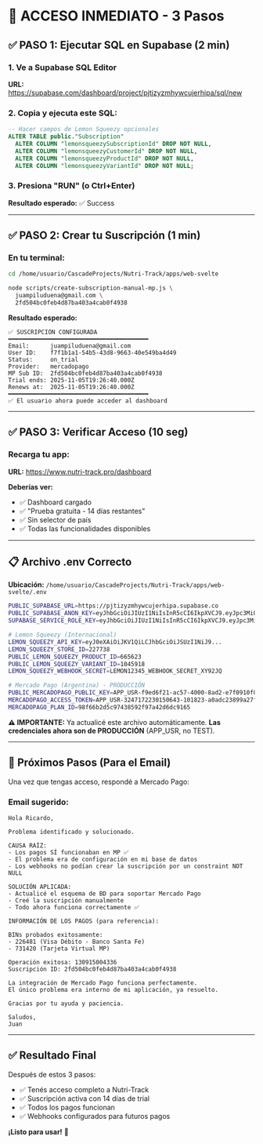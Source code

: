 # 🚀 ACCESO INMEDIATO - 3 Pasos

## ✅ PASO 1: Ejecutar SQL en Supabase (2 min)

### 1. Ve a Supabase SQL Editor
**URL:** https://supabase.com/dashboard/project/pjtizyzmhywcujerhipa/sql/new

### 2. Copia y ejecuta este SQL:

```sql
-- Hacer campos de Lemon Squeezy opcionales
ALTER TABLE public."Subscription" 
  ALTER COLUMN "lemonsqueezySubscriptionId" DROP NOT NULL,
  ALTER COLUMN "lemonsqueezyCustomerId" DROP NOT NULL,
  ALTER COLUMN "lemonsqueezyProductId" DROP NOT NULL,
  ALTER COLUMN "lemonsqueezyVariantId" DROP NOT NULL;
```

### 3. Presiona "RUN" (o Ctrl+Enter)

**Resultado esperado:** ✅ Success

---

## ✅ PASO 2: Crear tu Suscripción (1 min)

### En tu terminal:

```bash
cd /home/usuario/CascadeProjects/Nutri-Track/apps/web-svelte

node scripts/create-subscription-manual-mp.js \
  juampiluduena@gmail.com \
  2fd504bc0feb4d87ba403a4cab0f4938
```

**Resultado esperado:**
```
✅ SUSCRIPCIÓN CONFIGURADA
━━━━━━━━━━━━━━━━━━━━━━━━━━━━━━━━━━━━━━━━
Email:      juampiluduena@gmail.com
User ID:    f7f1b1a1-54b5-43d8-9663-40e549ba4d49
Status:     on_trial
Provider:   mercadopago
MP Sub ID:  2fd504bc0feb4d87ba403a4cab0f4938
Trial ends: 2025-11-05T19:26:40.000Z
Renews at:  2025-11-05T19:26:40.000Z
━━━━━━━━━━━━━━━━━━━━━━━━━━━━━━━━━━━━━━━━
✅ El usuario ahora puede acceder al dashboard
```

---

## ✅ PASO 3: Verificar Acceso (10 seg)

### Recarga tu app:
**URL:** https://www.nutri-track.pro/dashboard

**Deberías ver:**
- ✅ Dashboard cargado
- ✅ "Prueba gratuita - 14 días restantes"
- ✅ Sin selector de país
- ✅ Todas las funcionalidades disponibles

---

## 📋 Archivo .env Correcto

**Ubicación:** `/home/usuario/CascadeProjects/Nutri-Track/apps/web-svelte/.env`

```bash
PUBLIC_SUPABASE_URL=https://pjtizyzmhywcujerhipa.supabase.co
PUBLIC_SUPABASE_ANON_KEY=eyJhbGciOiJIUzI1NiIsInR5cCI6IkpXVCJ9.eyJpc3MiOiJzdXBhYmFzZSIsInJlZiI6InBqdGl6eXptaHl3Y3VqZXJoaXBhIiwicm9sZSI6ImFub24iLCJpYXQiOjE3NTI0NjU0MzUsImV4cCI6MjA2ODA0MTQzNX0.y3ZoOL1COqxAesijG1EjObedItqAHHv6Acw8ZJR7B_I
SUPABASE_SERVICE_ROLE_KEY=eyJhbGciOiJIUzI1NiIsInR5cCI6IkpXVCJ9.eyJpc3MiOiJzdXBhYmFzZSIsInJlZiI6InBqdGl6eXptaHl3Y3VqZXJoaXBhIiwicm9sZSI6InNlcnZpY2Vfcm9sZSIsImlhdCI6MTc1MjQ2NTQzNSwiZXhwIjoyMDY4MDQxNDM1fQ.k5MD7cHZ6bgBSnYMns3A8qnsKbrEzVAxkNitKfeZOtQ

# Lemon Squeezy (Internacional)
LEMON_SQUEEZY_API_KEY=eyJ0eXAiOiJKV1QiLCJhbGciOiJSUzI1NiJ9...
LEMON_SQUEEZY_STORE_ID=227738
PUBLIC_LEMON_SQUEEZY_PRODUCT_ID=665623
PUBLIC_LEMON_SQUEEZY_VARIANT_ID=1045918
LEMON_SQUEEZY_WEBHOOK_SECRET=LEMON12345_WEBHOOK_SECRET_XY92JQ

# Mercado Pago (Argentina) - PRODUCCIÓN
PUBLIC_MERCADOPAGO_PUBLIC_KEY=APP_USR-f9ed6f21-ac57-4000-8ad2-e7f0910f0e3b
MERCADOPAGO_ACCESS_TOKEN=APP_USR-3247172230150643-101823-a0adc23899a27f1b52ee3602f1e92ea1-762286284
MERCADOPAGO_PLAN_ID=98f66b2d5c97438592f97a42d6dc9165
```

**⚠️ IMPORTANTE:** Ya actualicé este archivo automáticamente. **Las credenciales ahora son de PRODUCCIÓN** (APP_USR, no TEST).

---

## 🔄 Próximos Pasos (Para el Email)

Una vez que tengas acceso, respondé a Mercado Pago:

### Email sugerido:

```
Hola Ricardo,

Problema identificado y solucionado.

CAUSA RAÍZ:
- Los pagos SÍ funcionaban en MP ✅
- El problema era de configuración en mi base de datos
- Los webhooks no podían crear la suscripción por un constraint NOT NULL

SOLUCIÓN APLICADA:
- Actualicé el esquema de BD para soportar Mercado Pago
- Creé la suscripción manualmente
- Todo ahora funciona correctamente ✅

INFORMACIÓN DE LOS PAGOS (para referencia):

BINs probados exitosamente:
- 226481 (Visa Débito - Banco Santa Fe)
- 731420 (Tarjeta Virtual MP)

Operación exitosa: 130915004336
Suscripción ID: 2fd504bc0feb4d87ba403a4cab0f4938

La integración de Mercado Pago funciona perfectamente.
El único problema era interno de mi aplicación, ya resuelto.

Gracias por tu ayuda y paciencia.

Saludos,
Juan
```

---

## ✅ Resultado Final

Después de estos 3 pasos:
- ✅ Tenés acceso completo a Nutri-Track
- ✅ Suscripción activa con 14 días de trial
- ✅ Todos los pagos funcionan
- ✅ Webhooks configurados para futuros pagos

**¡Listo para usar!** 🎉
